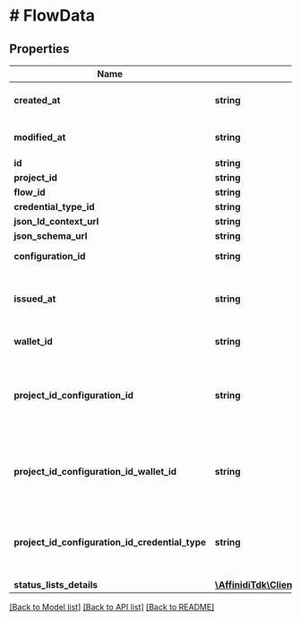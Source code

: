 # # FlowData

## Properties

| Name                                            | Type                                                                                                                      | Description                                                                                                                                                            | Notes      |
| ----------------------------------------------- | ------------------------------------------------------------------------------------------------------------------------- | ---------------------------------------------------------------------------------------------------------------------------------------------------------------------- | ---------- |
| **created_at**                                  | **string**                                                                                                                | [GEN] ISO 8601 string of the creation date/time the entity                                                                                                             |
| **modified_at**                                 | **string**                                                                                                                | [GEN] ISO 8601 string of the modification date/time the entity                                                                                                         |
| **id**                                          | **string**                                                                                                                |                                                                                                                                                                        |
| **project_id**                                  | **string**                                                                                                                |                                                                                                                                                                        | [optional] |
| **flow_id**                                     | **string**                                                                                                                |                                                                                                                                                                        |
| **credential_type_id**                          | **string**                                                                                                                |                                                                                                                                                                        |
| **json_ld_context_url**                         | **string**                                                                                                                |                                                                                                                                                                        |
| **json_schema_url**                             | **string**                                                                                                                |                                                                                                                                                                        |
| **configuration_id**                            | **string**                                                                                                                | Id of configuration, used to issue VC.                                                                                                                                 | [optional] |
| **issued_at**                                   | **string**                                                                                                                | when credential was issued to the holder (holder invoked generateCredentials endpoint)                                                                                 | [optional] |
| **wallet_id**                                   | **string**                                                                                                                | Id of wallet, used to issue VC.                                                                                                                                        | [optional] |
| **project_id_configuration_id**                 | **string**                                                                                                                | Id of configuration with which VC was issued. To use as an index, it is grouped together with projectId, as \&quot;{projectIdConfigurationId}#{configurationId}\&quot; | [optional] |
| **project_id_configuration_id_wallet_id**       | **string**                                                                                                                | Id of wallet which issued VC. To use as an index, it is grouped together with projectId, as \&quot;{projectIdConfigurationId}#{walletId}\&quot;                        | [optional] |
| **project_id_configuration_id_credential_type** | **string**                                                                                                                | VC.type value. To use as an index, it is grouped together with projectId, as \&quot;{projectIdConfigurationId}#{credentialType}\&quot;                                 | [optional] |
| **status_lists_details**                        | [**\AffinidiTdk\Clients\CredentialIssuance\Model\FlowDataStatusListsDetailsInner[]**](FlowDataStatusListsDetailsInner.md) |                                                                                                                                                                        | [optional] |

[[Back to Model list]](../../README.md#models) [[Back to API list]](../../README.md#endpoints) [[Back to README]](../../README.md)
